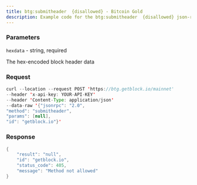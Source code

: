 ```yaml
---
title: btg:submitheader  {disallowed} - Bitcoin Gold
description: Example code for the btg:submitheader  {disallowed} json-rpc method. Сomplete guide on how to use btg:submitheader  {disallowed} json-rpc in GetBlock.io Web3 documentation.
---
```


### Parameters


`hexdata` - string, required

The hex-encoded block header data

### Request

``` java
curl --location --request POST 'https://btg.getblock.io/mainnet' 
--header 'x-api-key: YOUR-API-KEY' 
--header 'Content-Type: application/json' 
--data-raw '{"jsonrpc": "2.0",
"method": "submitheader",
"params": [null],
"id": "getblock.io"}'
```

###  Response

``` java
{
    "result": "null",
    "id": "getblock.io",
    "status_code": 405,
    "message": "Method not allowed"
}
```

